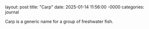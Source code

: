 layout: post
title: "Carp"
date: 2025-01-14 11:56:00 -0000
categories: journal

Carp is a generic name for a group of freshwater fish.

